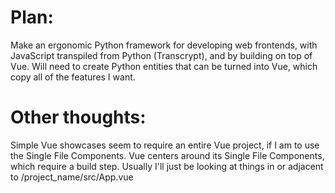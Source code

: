 # Plan:

Make an ergonomic Python framework for developing web frontends, with JavaScript
transpiled from Python (Transcrypt), and by building on top of Vue. Will need to
create Python entities that can be turned into Vue, which copy all of the
features I want.

# Other thoughts:

Simple Vue showcases seem to require an entire Vue project, if I am to use the
Single File Components. Vue centers around its Single File Components, which 
require a build step. Usually I'll just be looking at things in or adjacent to
/project_name/src/App.vue

